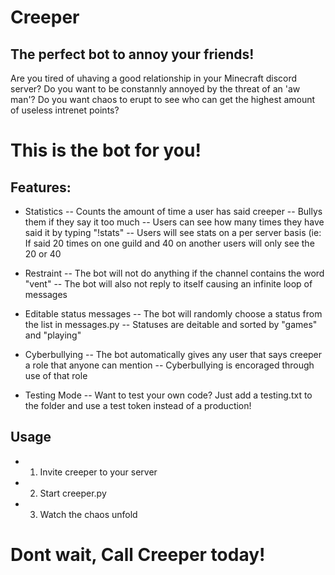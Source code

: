 # Creeper
## The perfect bot to annoy your friends!
Are you tired of uhaving a good relationship in your Minecraft discord server?
Do you want to be constannly annoyed by the threat of an 'aw man'?
Do you want chaos to erupt to see who can get the highest amount of useless intrenet points?

# This is the bot for you!
## Features:
- Statistics
-- Counts the amount of time a user has said creeper
-- Bullys them if they say it too much
-- Users can see how many times they have said it by typing "!stats"
-- Users will see stats on a per server basis (ie: If said 20 times on one guild and 40 on another users will only see the 20 or 40 

- Restraint
-- The bot will not do anything if the channel contains the word "vent"
-- The bot will also not reply to itself causing an infinite loop of messages

- Editable status messages
-- The bot will randomly choose a status from the list in messages.py
-- Statuses are deitable and sorted by "games" and "playing"

- Cyberbullying
-- The bot automatically gives any user that says creeper a role that anyone can mention
-- Cyberbullying is encoraged through use of that role

- Testing Mode
-- Want to test your own code? Just add a testing.txt to the folder and use a test token instead of a production!

## Usage
- 1. Invite creeper to your server
- 2. Start creeper.py
- 3. Watch the chaos unfold

# Dont wait, Call Creeper today!